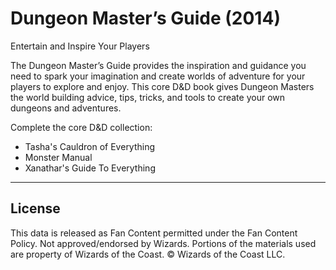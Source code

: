 # Dungeon Master’s Guide (2014)

Entertain and Inspire Your Players

The Dungeon Master’s Guide provides the inspiration and guidance you need to spark your imagination and create worlds of adventure for your players to explore and enjoy. This core D&D book gives Dungeon Masters the world building advice, tips, tricks, and tools to create your own dungeons and adventures.

Complete the core D&D collection:

* Tasha's Cauldron of Everything
* Monster Manual
* Xanathar's Guide To Everything

---

## License

This data is released as Fan Content permitted under the Fan Content Policy. Not approved/endorsed by Wizards. Portions of the materials used are property of Wizards of the Coast. © Wizards of the Coast LLC.
